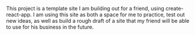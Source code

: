 This project is a template site I am building out for a friend, using create-react-app.
I am using this site as both a space for me to practice, test out new ideas, as well as build a rough draft of a site that my friend will be able to use for his business in the future.